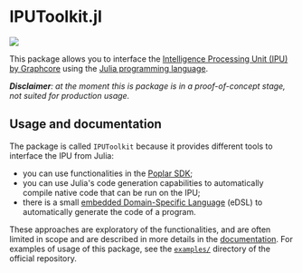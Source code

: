 # IPUToolkit.jl

[![](https://img.shields.io/badge/docs-dev-blue.svg)](https://giordano.github.io/julia-ipu/dev/)

This package allows you to interface the [Intelligence Processing Unit (IPU) by Graphcore](https://www.graphcore.ai/products/ipu) using the [Julia programming language](https://julialang.org/).

***Disclaimer**: at the moment this is package is in a proof-of-concept stage, not suited for production usage.*

## Usage and documentation

The package is called `IPUToolkit` because it provides different tools to interface the IPU from Julia:

* you can use functionalities in the [Poplar SDK](https://www.graphcore.ai/products/poplar);
* you can use Julia's code generation capabilities to automatically compile native code that can be run on the IPU;
* there is a small [embedded Domain-Specific Language](https://en.wikipedia.org/wiki/Domain-specific_language) (eDSL) to automatically generate the code of a program.

These approaches are exploratory of the functionalities, and are often limited in scope and are described in more details in the [documentation](https://giordano.github.io/julia-ipu/).
For examples of usage of this package, see the [`examples/`](https://github.com/giordano/julia-ipu/tree/main/examples) directory of the official repository.
